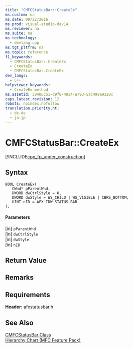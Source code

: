 ```yaml
---
title: "CMFCStatusBar::CreateEx"
ms.custom: na
ms.date: 09/22/2016
ms.prod: visual-studio-dev14
ms.reviewer: na
ms.suite: na
ms.technology: 
  - devlang-cpp
ms.tgt_pltfrm: na
ms.topic: reference
f1_keywords: 
  - CMFCStatusBar::CreateEx
  - CreateEx
  - CMFCStatusBar.CreateEx
dev_langs: 
  - C++
helpviewer_keywords: 
  - CreateEx method
ms.assetid: 38406c51-d9f8-4934-a793-5ac499a9320c
caps.latest.revision: 12
robots: noindex,nofollow
translation.priority.ht: 
  - de-de
  - ja-jp
---
```

# CMFCStatusBar::CreateEx
[!INCLUDE[cpp_fp_under_construction](../vs140/includes/cpp_fp_under_construction_md.md)]  
  
## Syntax  
  
```  
BOOL CreateEx(  
   CWnd* pParentWnd,  
   DWORD dwCtrlStyle = 0,  
   DWORD dwStyle = WS_CHILD | WS_VISIBLE | CBRS_BOTTOM,  
   UINT nID = AFX_IDW_STATUS_BAR  
);  
```  
  
#### Parameters  
 [in] `pParentWnd`  
  [in] `dwCtrlStyle`  
  [in] `dwStyle`  
  [in] `nID`  
  
## Return Value  
  
## Remarks  
  
## Requirements  
 **Header:** afxstatusbar.h  
  
## See Also  
 [CMFCStatusBar Class](../vs140/cmfcstatusbar-class.md)   
 [Hierarchy Chart (MFC Feature Pack)](../vs140/hierarchy-chart.md)